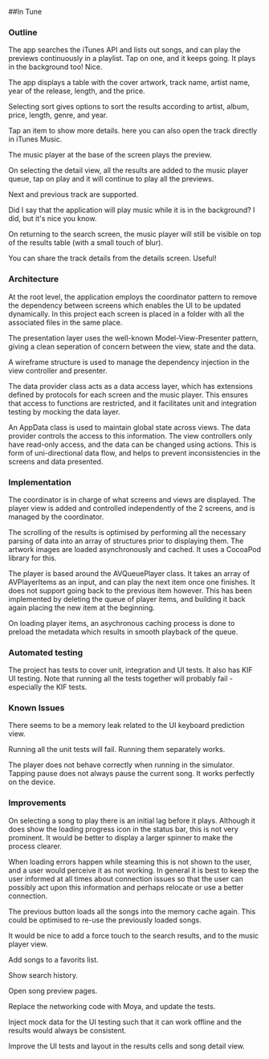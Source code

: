 ##In Tune

### Outline

The app searches the iTunes API and lists out songs, and can play the previews continuously in a playlist. Tap on one, and it keeps going. It plays in the background too! Nice.

The app displays a table with the cover artwork, track name, artist name, year of the release, length, and the price. 

Selecting sort gives options to sort the results according to artist, album, price, length, genre, and year.

Tap an item to show more details. here you can also open the track directly in iTunes Music. 

The music player at the base of the screen plays the preview. 

On selecting the detail view, all the results are added to the music player queue, tap on play and it will continue to play all the previews.

Next and previous track are supported.

Did I say that the application will play music while it is in the background? I did, but it's nice you know.

On returning to the search screen, the music player will still be visible on top of the results table (with a small touch of blur).

You can share the track details from the details screen. Useful! 

### Architecture 

At the root level, the application employs the coordinator pattern to remove the dependency between screens which enables the UI to be updated dynamically. In this project each screen is placed in a folder with all the associated files in the same place. 

The presentation layer uses the well-known Model-View-Presenter pattern, giving a clean seperation of concern between the view, state and the data.

A wireframe structure is used to manage the dependency injection in the view controller and presenter.

The data provider class acts as a data access layer, which has extensions defined by protocols for each screen and the music player. This ensures that access to functions are restricted, and it facilitates unit and integration testing by mocking the data layer.

An AppData class is used to maintain global state across views. The data provider controls the access to this information. The view controllers only have read-only access, and the data can be changed using actions. This is form of uni-directional data flow, and helps to prevent inconsistencies in the screens and data presented. 

### Implementation 

The coordinator is in charge of what screens and views are displayed. The player view is added and controlled independently of the 2 screens, and is managed by the coordinator. 

The scrolling of the results is optimised by performing all the necessary parsing of data into an array of structures prior to displaying them. The artwork images are loaded asynchronously and cached. It uses a CocoaPod library for this. 

The player is based around the AVQueuePlayer class. It takes an array of AVPlayerItems as an input, and can play the next item once one finishes. It does not support going back to the previous item however. This has been implemented by deleting the queue of player items, and building it back again placing the new item at the beginning. 

On loading player items, an asychronous caching process is done to preload the metadata which results in smooth playback of the queue.

### Automated testing
The project has tests to cover unit, integration and UI tests. It also has KIF UI testing. Note that running all the tests together will probably fail - especially the KIF tests.  

### Known Issues
There seems to be a memory leak related to the UI keyboard prediction view.

Running all the unit tests will fail. Running them separately works. 

The player does not behave correctly when running in the simulator. Tapping pause does not always pause the current song. It works perfectly on the device.

### Improvements

On selecting a song to play there is an initial lag before it plays. Although it does show the loading progress icon in the status bar, this is not very prominent. It would be better to display a larger spinner to make the process clearer. 

When loading errors happen while steaming this is not shown to the user, and a user would perceive it as not working. In general it is best to keep the user informed at all times about connection issues so that the user can possibly act upon this information and perhaps relocate or use a better connection. 

The previous button loads all the songs into the memory cache again. This could be optimised to re-use the previously loaded songs.

It would be nice to add a force touch to the search results, and to the music player view.

Add songs to a favorits list. 

Show search history. 

Open song preview pages. 

Replace the networking code with Moya, and update the tests. 

Inject mock data for the UI testing such that it can work offline and the results would always be consistent. 

Improve the UI tests and layout in the results cells and song detail view. 